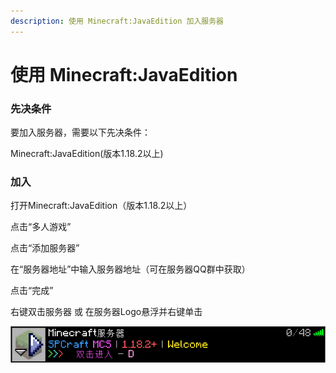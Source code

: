 ```yaml
---
description: 使用 Minecraft:JavaEdition 加入服务器
---
```


# 使用 Minecraft:JavaEdition

### 先决条件

要加入服务器，需要以下先决条件：

Minecraft:JavaEdition(版本1.18.2以上)

### 加入

打开Minecraft:JavaEdition（版本1.18.2以上）

点击“多人游戏”

点击“添加服务器”

在“服务器地址”中输入服务器地址（可在服务器QQ群中获取）

点击“完成”

右键双击服务器 或 在服务器Logo悬浮并右键单击

![](../.gitbook/assets/image.png)
